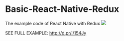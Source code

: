 # Basic-React-Native-Redux
The example code of React Native with Redux
 ![](http://d.pr/i/vKgu+)
 
 SEE FULL EXAMPLE: http://d.pr/i/154Jy
